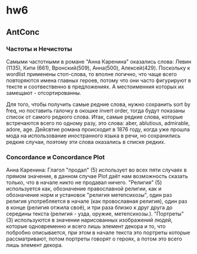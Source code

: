 # hw6
## AntConc

### Частоты и Нечистоты
Самыми частотными в романе "Анна Каренина" оказались слова: Левин (1135), Кити (661), Вронский(509), Анна(500), Алексей(429). Поскольку к wordlist применены стоп-слова, то вполне логично, что чаще всего повторяются имена главных героев, потому что они часто фигурируют в тексте и соотвественно в предложениях. А местоименния которых их замещают - отсортированны.  

Для того, чтобы получить самые редние слова, нужно сохранить sort by freq, но поставить галочку в окошке invert order, тогда будут показаны список от самого редкого слова. Итак, самые редкие слова, которые встречаются всего по одному разу, это слова: aber, ablutious, admirable, adore, age. Дейсвтие романа происходит в 1876 году, когда уже прошла мода на использование иностранного языка в речи, но сохранились редкие случаи, поэтому эти слова оказались в списке редких.  

### Concordance и Concordance Plot
Анна Каренина: Глагол "продал" (5) использует во всех пяти случаях в прямом значение, в данном случае Plot даёт нам возможность сказать только, что в начале никто не продавал ничего. "Религия" (5) используется как, обозначение православной религии, как и обозначение норм и установок "религия метепсихозы", один раз религия употребляется в начале (как провославная религия), один раз в конце (религия отжила своё), и три раза близко к друг друга до середины текста (религия - узда, оружие, метепсихозы.).  "Портреты" (3) используются в значении нарисованных изображений людей, которые одновременно и всего лишь элемент декора и то, что побробно описывается, при этом в начале текста это портреты которые рассматривают, потом портреты говорят о героях, а потом это всего лишь элемент декора.    
